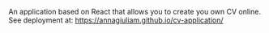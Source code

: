 An application based on React that allows you to create you own CV online.
See deployment at:  https://annagiuliam.github.io/cv-application/
